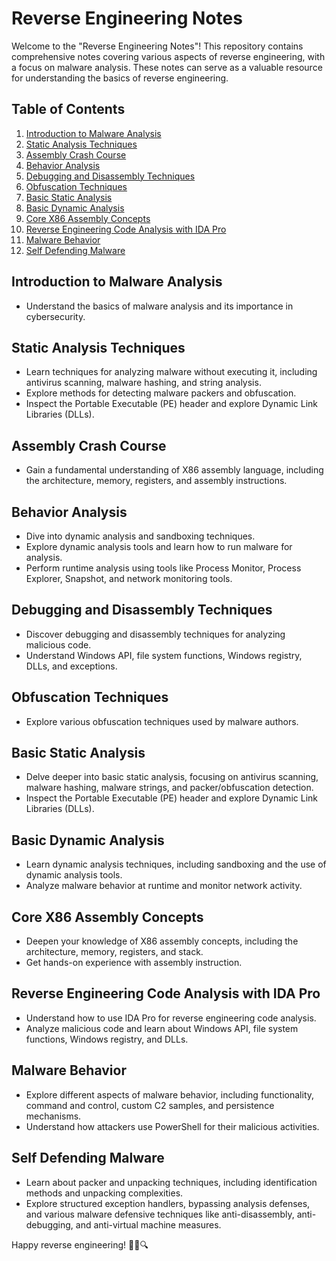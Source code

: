# Reverse Engineering Notes

Welcome to the "Reverse Engineering Notes"! This repository contains comprehensive notes covering various aspects of reverse engineering, with a focus on malware analysis. These notes can serve as a valuable resource for understanding the basics of reverse engineering.

## Table of Contents

1. [Introduction to Malware Analysis](#introduction-to-malware-analysis)
2. [Static Analysis Techniques](#static-analysis-techniques)
3. [Assembly Crash Course](#assembly-crash-course)
4. [Behavior Analysis](#behavior-analysis)
5. [Debugging and Disassembly Techniques](#debugging-and-disassembly-techniques)
6. [Obfuscation Techniques](#obfuscation-techniques)
7. [Basic Static Analysis](#basic-static-analysis)
8. [Basic Dynamic Analysis](#basic-dynamic-analysis)
9. [Core X86 Assembly Concepts](#core-x86-assembly-concepts)
10. [Reverse Engineering Code Analysis with IDA Pro](#reverse-engineering-code-analysis-with-ida-pro)
11. [Malware Behavior](#malware-behavior)
12. [Self Defending Malware](#self-defending-malware)

## Introduction to Malware Analysis
- Understand the basics of malware analysis and its importance in cybersecurity.

## Static Analysis Techniques
- Learn techniques for analyzing malware without executing it, including antivirus scanning, malware hashing, and string analysis.
- Explore methods for detecting malware packers and obfuscation.
- Inspect the Portable Executable (PE) header and explore Dynamic Link Libraries (DLLs).

## Assembly Crash Course
- Gain a fundamental understanding of X86 assembly language, including the architecture, memory, registers, and assembly instructions.

## Behavior Analysis
- Dive into dynamic analysis and sandboxing techniques.
- Explore dynamic analysis tools and learn how to run malware for analysis.
- Perform runtime analysis using tools like Process Monitor, Process Explorer, Snapshot, and network monitoring tools.

## Debugging and Disassembly Techniques
- Discover debugging and disassembly techniques for analyzing malicious code.
- Understand Windows API, file system functions, Windows registry, DLLs, and exceptions.

## Obfuscation Techniques
- Explore various obfuscation techniques used by malware authors.

## Basic Static Analysis
- Delve deeper into basic static analysis, focusing on antivirus scanning, malware hashing, malware strings, and packer/obfuscation detection.
- Inspect the Portable Executable (PE) header and explore Dynamic Link Libraries (DLLs).

## Basic Dynamic Analysis
- Learn dynamic analysis techniques, including sandboxing and the use of dynamic analysis tools.
- Analyze malware behavior at runtime and monitor network activity.

## Core X86 Assembly Concepts
- Deepen your knowledge of X86 assembly concepts, including the architecture, memory, registers, and stack.
- Get hands-on experience with assembly instruction.

## Reverse Engineering Code Analysis with IDA Pro
- Understand how to use IDA Pro for reverse engineering code analysis.
- Analyze malicious code and learn about Windows API, file system functions, Windows registry, and DLLs.

## Malware Behavior
- Explore different aspects of malware behavior, including functionality, command and control, custom C2 samples, and persistence mechanisms.
- Understand how attackers use PowerShell for their malicious activities.

## Self Defending Malware
- Learn about packer and unpacking techniques, including identification methods and unpacking complexities.
- Explore structured exception handlers, bypassing analysis defenses, and various malware defensive techniques like anti-disassembly, anti-debugging, and anti-virtual machine measures.

Happy reverse engineering! 🕵️‍♂️🔍
